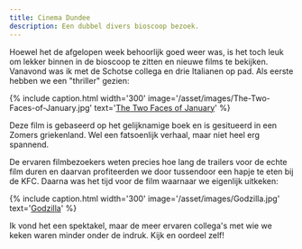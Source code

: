 ```yaml
---
title: Cinema Dundee
description: Een dubbel divers bioscoop bezoek.
---
```

[1]: http://www.imdb.com/title/tt1976000/
[2]: http://www.imdb.com/title/tt0831387/

Hoewel het de afgelopen week behoorlijk goed weer was, is het toch leuk om lekker binnen in de bioscoop te zitten en nieuwe films te bekijken. Vanavond was ik met de Schotse collega en drie Italianen op pad. Als eerste hebben we een "thriller" gezien:

{% include caption.html
    width='300'
    image='/asset/images/The-Two-Faces-of-January.jpg' 
    text='[The Two Faces of January][1]'
%}

Deze film is gebaseerd op het gelijknamige boek en is gesitueerd in een Zomers griekenland. Wel een fatsoenlijk verhaal, maar niet heel erg spannend.

De ervaren filmbezoekers weten precies hoe lang de trailers voor de echte film duren en daarvan profiteerden we door tussendoor een hapje te eten bij de KFC. Daarna was het tijd voor de film waarnaar we eigenlijk uitkeken:

{% include caption.html
    width='300'
    image='/asset/images/Godzilla.jpg' 
    text='[Godzilla][2]'
%}

Ik vond het een spektakel, maar de meer ervaren collega's met wie we keken waren minder onder de indruk. Kijk en oordeel zelf!